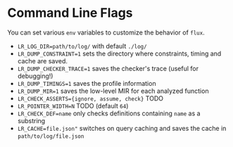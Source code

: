 # Command Line Flags

You can set various `env` variables to customize the behavior of `flux`.


* `LR_LOG_DIR=path/to/log/`  with default `./log/`
* `LR_DUMP_CONSTRAINT=1` sets the directory where constraints, timing and cache are saved.
* `LR_DUMP_CHECKER_TRACE=1` saves the checker's trace (useful for debugging!)
* `LR_DUMP_TIMINGS=1` saves the profile information
* `LR_DUMP_MIR=1` saves the low-level MIR for each analyzed function
* `LR_CHECK_ASSERTS={ignore, assume, check}` TODO
* `LR_POINTER_WIDTH=N` TODO (default `64`)
* `LR_CHECK_DEF=name` only checks definitions containing `name` as a substring
* `LR_CACHE=file.json"` switches on query caching and saves the cache in `path/to/log/file.json`

